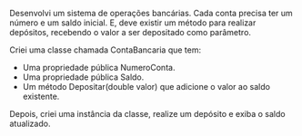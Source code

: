 Desenvolvi um sistema de operações bancárias. Cada conta precisa ter um número e um saldo inicial. E, deve existir um método para realizar depósitos, recebendo o valor a ser depositado como parâmetro.

Criei uma classe chamada ContaBancaria que tem:

- Uma propriedade pública NumeroConta.
- Uma propriedade pública Saldo.
- Um método Depositar(double valor) que adicione o valor ao saldo existente.
  
Depois, criei uma instância da classe, realize um depósito e exiba o saldo atualizado.
